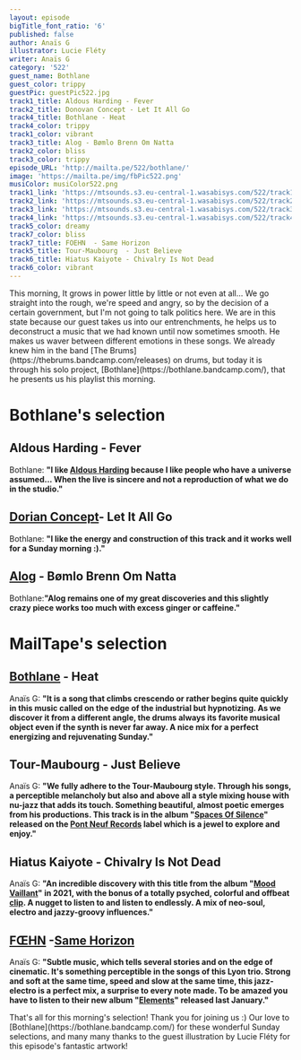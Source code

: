 ```yaml
---
layout: episode
bigTitle_font_ratio: '6'
published: false
author: Anaïs G
illustrator: Lucie Fléty
writer: Anaïs G
category: '522'
guest_name: Bothlane
guest_color: trippy
guestPic: guestPic522.jpg
track1_title: Aldous Harding - Fever
track2_title: Donovan Concept - Let It All Go
track4_title: Bothlane - Heat
track4_color: trippy
track1_color: vibrant
track3_title: Alog - Bømlo Brenn Om Natta
track2_color: bliss
track3_color: trippy
episode_URL: 'http://mailta.pe/522/bothlane/'
image: 'https://mailta.pe/img/fbPic522.png'
musiColor: musiColor522.png
track1_link: 'https://mtsounds.s3.eu-central-1.wasabisys.com/522/track1.mp3'
track2_link: 'https://mtsounds.s3.eu-central-1.wasabisys.com/522/track2.mp3'
track3_link: 'https://mtsounds.s3.eu-central-1.wasabisys.com/522/track3.mp3'
track4_link: 'https://mtsounds.s3.eu-central-1.wasabisys.com/522/track4.mp3'
track5_color: dreamy
track7_color: bliss
track7_title: FOEHN  - Same Horizon
track5_title: Tour-Maubourg  - Just Believe
track6_title: Hiatus Kaiyote - Chivalry Is Not Dead
track6_color: vibrant
---
```

<p id="introduction"> This morning, It grows in power little by little or not even at all... We go straight into the rough, we're speed and angry, so by the decision of a certain government, but I'm not going to talk politics here. We are in this state because our guest takes us into our entrenchments, he helps us to deconstruct a music that we had known until now sometimes smooth. He makes us waver between different emotions in these songs. We already knew him in the band [The Brums](https://thebrums.bandcamp.com/releases) on drums, but today it is through his solo project, [Bothlane](https://bothlane.bandcamp.com/), that he presents us his playlist this morning. 
</p>

# Bothlane's selection

## Aldous Harding - Fever
Bothlane: **"**I like [Aldous Harding](https://aldousharding.bandcamp.com/album/warm-chris) because I like people who have a universe assumed... When the live is sincere and not a reproduction of what we do in the studio.**"**

## [Dorian Concept](https://dorianconcept.bandcamp.com/)- Let It All Go
Bothlane: **"**I like the energy and construction of this track and it works well for a Sunday morning :).**"**

##  [Alog](https://alogmusic.bandcamp.com/) - Bømlo Brenn Om Natta
Bothlane:**"**Alog remains one of my great discoveries and this slightly crazy piece works too much with excess ginger or caffeine.**"**

# MailTape's selection

## [Bothlane](https://bothlane.bandcamp.com/) - Heat
Anaïs G: **"**It is a song that climbs crescendo or rather begins quite quickly in this music called on the edge of the industrial but hypnotizing. As we discover it from a different angle, the drums always its favorite musical object even if the synth is never far away. A nice mix for a perfect energizing and rejuvenating Sunday.**"**

## Tour-Maubourg  - Just Believe 
Anaïs G: **"**We fully adhere to the Tour-Maubourg style. Through his songs, a perceptible melancholy but also and above all a style mixing house with nu-jazz that adds its touch. Something beautiful, almost poetic emerges from his productions. This track is in the album "[Spaces Of Silence](https://tourmaubourg.bandcamp.com/album/spaces-of-silence)" released on the [Pont Neuf Records](https://pontneuf.bandcamp.com/) label which is a jewel to explore and enjoy.**"**

## Hiatus Kaiyote - Chivalry Is Not Dead
Anaïs G: **"**An incredible discovery with this title from the album "[Mood Vaillant](https://hiatuskaiyote.bandcamp.com/album/mood-valiant)" in 2021, with the bonus of a totally psyched, colorful and offbeat [clip](https://www.youtube.com/watch?v=m9TRMHLyCLo). A nugget to listen to and listen to endlessly. A mix of neo-soul, electro and jazzy-groovy influences.**"**

## [FŒHN](https://foehntrio.bandcamp.com/) -[Same Horizon](https://www.youtube.com/watch?v=8wudC1YzOuY)
Anaïs G: **"**Subtle music, which tells several stories and on the edge of cinematic. It's something perceptible in the songs of this Lyon trio. Strong and soft at the same time, speed and slow at the same time, this jazz-electro is a perfect mix, a surprise to every note made. To be amazed you have to listen to their new album "[Elements](https://www.youtube.com/watch?v=ADRzDGvjEv0)" released last January.**"**

<p id="outroduction">That's all for this morning's selection! Thank you for joining us :) Our love to [Bothlane](https://bothlane.bandcamp.com/) for these wonderful Sunday selections, and many many thanks to the guest illustration by Lucie Fléty for this episode's fantastic artwork!</p>
